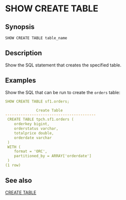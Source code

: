 # SHOW CREATE TABLE

## Synopsis

`SHOW CREATE TABLE table_name`

## Description

Show the SQL statement that creates the specified table.

## Examples

Show the SQL that can be run to create the `orders` table:

```yaml
SHOW CREATE TABLE sf1.orders;
```

```yaml
              Create Table
-----------------------------------------
 CREATE TABLE tpch.sf1.orders (
    orderkey bigint,
    orderstatus varchar,
    totalprice double,
    orderdate varchar
 )
 WITH (
    format = 'ORC',
    partitioned_by = ARRAY['orderdate']
 )
(1 row)
```

## See also

[CREATE TABLE](./create_table.md)